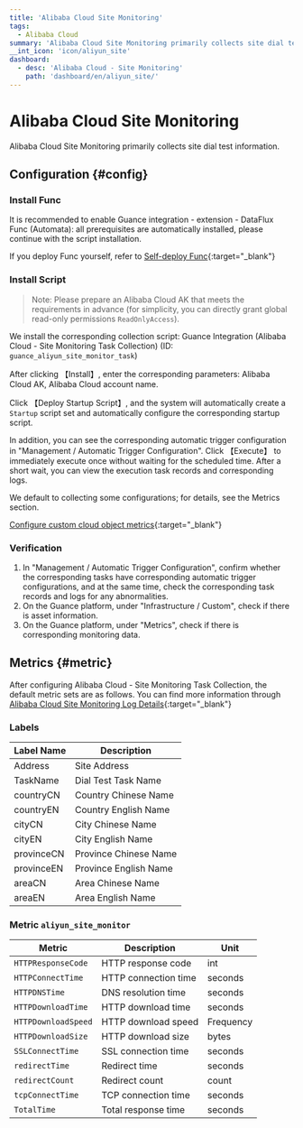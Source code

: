 ```yaml
---
title: 'Alibaba Cloud Site Monitoring'
tags: 
  - Alibaba Cloud
summary: 'Alibaba Cloud Site Monitoring primarily collects site dial test information.'
__int_icon: 'icon/aliyun_site'
dashboard:
  - desc: 'Alibaba Cloud - Site Monitoring'
    path: 'dashboard/en/aliyun_site/'
---
```


<!-- markdownlint-disable MD025 -->

# Alibaba Cloud Site Monitoring
<!-- markdownlint-enable -->

Alibaba Cloud Site Monitoring primarily collects site dial test information.


## Configuration {#config}

### Install Func

It is recommended to enable Guance integration - extension - DataFlux Func (Automata): all prerequisites are automatically installed, please continue with the script installation.

If you deploy Func yourself, refer to [Self-deploy Func](https://func.guance.com/doc/script-market-guance-integration/){:target="_blank"}



### Install Script

> Note: Please prepare an Alibaba Cloud AK that meets the requirements in advance (for simplicity, you can directly grant global read-only permissions `ReadOnlyAccess`).

We install the corresponding collection script: Guance Integration (Alibaba Cloud - Site Monitoring Task Collection) (ID: `guance_aliyun_site_monitor_task`)

After clicking 【Install】, enter the corresponding parameters: Alibaba Cloud AK, Alibaba Cloud account name.

Click 【Deploy Startup Script】, and the system will automatically create a `Startup` script set and automatically configure the corresponding startup script.

In addition, you can see the corresponding automatic trigger configuration in "Management / Automatic Trigger Configuration". Click 【Execute】 to immediately execute once without waiting for the scheduled time. After a short wait, you can view the execution task records and corresponding logs.

We default to collecting some configurations; for details, see the Metrics section.

[Configure custom cloud object metrics](https://func.guance.com/doc/script-market-guance-aliyun-monitor/){:target="_blank"}


### Verification

1. In "Management / Automatic Trigger Configuration", confirm whether the corresponding tasks have corresponding automatic trigger configurations, and at the same time, check the corresponding task records and logs for any abnormalities.
2. On the Guance platform, under "Infrastructure / Custom", check if there is asset information.
3. On the Guance platform, under "Metrics", check if there is corresponding monitoring data.

## Metrics {#metric}

After configuring Alibaba Cloud - Site Monitoring Task Collection, the default metric sets are as follows. You can find more information through [Alibaba Cloud Site Monitoring Log Details](https://help.aliyun.com/zh/cms/developer-reference/api-cms-2019-01-01-describesitemonitorlog?spm=a2c4g.11186623.0.i8){:target="_blank"}


### Labels

| Label Name | Description |
| -- | -- |
| Address | Site Address |
| TaskName| Dial Test Task Name|
| countryCN| Country Chinese Name|
| countryEN | Country English Name|
| cityCN| City Chinese Name|
| cityEN| City English Name|
| provinceCN| Province Chinese Name|
| provinceEN| Province English Name|
| areaCN| Area Chinese Name|
| areaEN| Area English Name|


### Metric `aliyun_site_monitor`

| Metric | Description | Unit |
| -- | -- | -- |
| `HTTPResponseCode` | HTTP response code | int |
| `HTTPConnectTime` | HTTP connection time| seconds|
| `HTTPDNSTime`| DNS resolution time| seconds|
|`HTTPDownloadTime`| HTTP download time| seconds |
|`HTTPDownloadSpeed`| HTTP download speed| Frequency |
|`HTTPDownloadSize`| HTTP download size| bytes |
|`SSLConnectTime`| SSL connection time| seconds |
|`redirectTime`| Redirect time | seconds |
|`redirectCount`| Redirect count | count|
|`tcpConnectTime`| TCP connection time| seconds |
|`TotalTime`| Total response time| seconds |